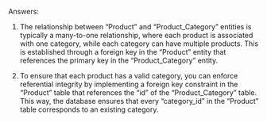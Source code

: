 Answers:

1. The relationship between “Product” and “Product_Category” entities is typically a many-to-one relationship, where each product is associated with one category, while each category can have multiple products. This is established through a foreign key in the “Product” entity that references the primary key in the “Product_Category” entity.

2. To ensure that each product has a valid category, you can enforce referential integrity by implementing a foreign key constraint in the “Product” table that references the “id” of the “Product_Category” table. This way, the database ensures that every “category_id” in the “Product” table corresponds to an existing category.